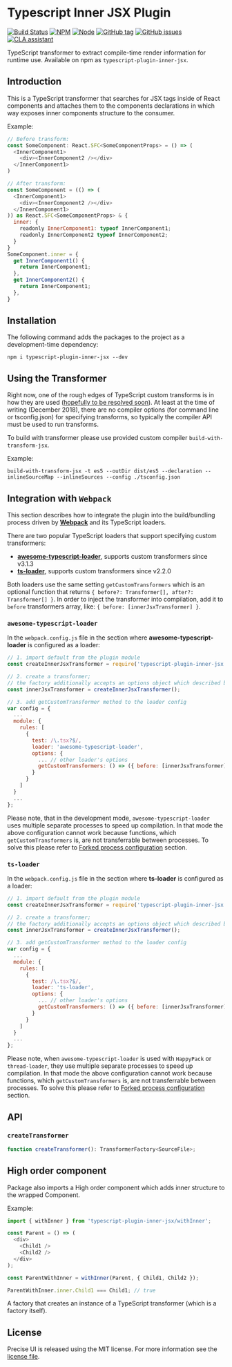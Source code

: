 # Typescript Inner JSX Plugin

[![Build Status](https://travis-ci.org/ZEISS/typescript-plugin-inner-jsx.svg?branch=master)](https://travis-ci.org/ZEISS/typescript-plugin-inner-jsx)
[![NPM](https://img.shields.io/npm/v/typescript-plugin-inner-jsx.svg)](https://www.npmjs.com/package/typescript-plugin-inner-jsx)
[![Node](https://img.shields.io/node/v/typescript-plugin-inner-jsx.svg)](https://www.npmjs.com/package/typescript-plugin-inner-jsx)
[![GitHub tag](https://img.shields.io/github/tag/ZEISS/typescript-plugin-inner-jsx.svg)](https://github.com/ZEISS/typescript-plugin-inner-jsx/releases)
[![GitHub issues](https://img.shields.io/github/issues/ZEISS/typescript-plugin-inner-jsx.svg)](https://github.com/ZEISS/typescript-plugin-inner-jsx/issues)
[![CLA assistant](https://cla-assistant.io/readme/badge/ZEISS/precise-ui)](https://cla-assistant.io/ZEISS/precise-ui)

TypeScript transformer to extract compile-time render information for runtime use. Available on npm as `typescript-plugin-inner-jsx`.

## Introduction

This is a TypeScript transformer that searches for JSX tags inside of React components and attaches them to the components declarations in which way exposes inner components structure to the consumer.

Example:

```js
// Before transform:
const SomeComponent: React.SFC<SomeComponentProps> = () => (
  <InnerComponent1>
    <div><InnerComponent2 /></div>
  </InnerComponent1>
)

// After transform:
const SomeComponent = (() => (
  <InnerComponent1>
    <div><InnerComponent2 /></div>
  </InnerComponent1>
)) as React.SFC<SomeComponentProps> & {
  inner: {
    readonly InnerComponent1: typeof InnerComponent1;
    readonly InnerComponent2 typeof InnerComponent2;
  }
}
SomeComponent.inner = {
  get InnerComponent1() {
    return InnerComponent1;
  },
  get InnerComponent2() {
    return InnerComponent1;
  },
}
```

## Installation

The following command adds the packages to the project as a development-time dependency:

`npm i typescript-plugin-inner-jsx --dev`

## Using the Transformer

Right now, one of the rough edges of TypeScript custom transforms is in how they are used ([hopefully to be resolved soon](https://github.com/Microsoft/TypeScript/issues/14419)). At least at the time of writing (December 2018), there are no compiler options (for command line or tsconfig.json) for specifying transforms, so typically the compiler API must be used to run transforms.

To build with transformer please use provided custom compiler `build-with-transform-jsx`.

Example:
```
build-with-transform-jsx -t es5 --outDir dist/es5 --declaration --inlineSourceMap --inlineSources --config ./tsconfig.json
```

## Integration with `Webpack`

This section describes how to integrate the plugin into the build/bundling process driven by [**Webpack**](https://webpack.js.org/) and its TypeScript loaders.

There are two popular TypeScript loaders that support specifying custom transformers:

- [**awesome-typescript-loader**](https://github.com/s-panferov/awesome-typescript-loader), supports custom transformers since v3.1.3
- [**ts-loader**](https://github.com/TypeStrong/ts-loader), supports custom transformers since v2.2.0

Both loaders use the same setting `getCustomTransformers` which is an optional function that returns `{ before?: Transformer[], after?: Transformer[] }`.
In order to inject the transformer into compilation, add it to `before` transformers array, like: `{ before: [innerJsxTransformer] }`.

### `awesome-typescript-loader`

In the `webpack.config.js` file in the section where **awesome-typescript-loader** is configured as a loader:

```js
// 1. import default from the plugin module
const createInnerJsxTransformer = require('typescript-plugin-inner-jsx').default;

// 2. create a transformer;
// the factory additionally accepts an options object which described below
const innerJsxTransformer = createInnerJsxTransformer();

// 3. add getCustomTransformer method to the loader config
var config = {
  ...
  module: {
    rules: [
      {
        test: /\.tsx?$/,
        loader: 'awesome-typescript-loader',
        options: {
          ... // other loader's options
          getCustomTransformers: () => ({ before: [innerJsxTransformer] })
        }
      }
    ]
  }
  ...
};
```

Please note, that in the development mode, `awesome-typescript-loader` uses multiple separate processes to speed up compilation. In that mode the above configuration cannot work because functions, which `getCustomTransformers` is, are not transferrable between processes.
To solve this please refer to [Forked process configuration](#forked-process-configuration) section.

### `ts-loader`

In the `webpack.config.js` file in the section where **ts-loader** is configured as a loader:

```js
// 1. import default from the plugin module
const createInnerJsxTransformer = require('typescript-plugin-inner-jsx').default;

// 2. create a transformer;
// the factory additionally accepts an options object which described below
const innerJsxTransformer = createInnerJsxTransformer();

// 3. add getCustomTransformer method to the loader config
var config = {
  ...
  module: {
    rules: [
      {
        test: /\.tsx?$/,
        loader: 'ts-loader',
        options: {
          ... // other loader's options
          getCustomTransformers: () => ({ before: [innerJsxTransformer] })
        }
      }
    ]
  }
  ...
};
```

Please note, when `awesome-typescript-loader` is used with `HappyPack` or `thread-loader`, they use multiple separate processes to speed up compilation. In that mode the above configuration cannot work because functions, which `getCustomTransformers` is, are not transferrable between processes.
To solve this please refer to [Forked process configuration](#forked-process-configuration) section.

## API

### `createTransformer`

```ts
function createTransformer(): TransformerFactory<SourceFile>;
```

## High order component

Package also imports a High order component which adds inner structure to the wrapped Component.

Example:
```ts
import { withInner } from 'typescript-plugin-inner-jsx/withInner';

const Parent = () => (
  <div>
    <Child1 />
    <Child2 />
  </div>
);

const ParentWithInner = withInner(Parent, { Child1, Child2 });

ParentWithInner.inner.Child1 === Child1; // true
```

A factory that creates an instance of a TypeScript transformer (which is a factory itself).

## License

Precise UI is released using the MIT license. For more information see the [license file](LICENSE).
